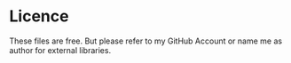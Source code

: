 Licence
=======

These files are free.
But please refer to my GitHub Account or name me as author for external libraries.